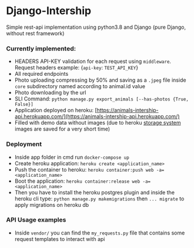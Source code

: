 # Django-Intership
Simple rest-api implementation using python3.8 and Django (pure Django, without rest framework)

### Currently implemented:
  * HEADERS API-KEY validation for each request using `middleware`. Request headers example: {`api-key`: `TEST_API_KEY`}
  * All required endpoints
  * Photo uploading compressing by 50% and saving as a `.jpeg` file inside `core` subdirectory named according to animal.id value
  * Photo downloading by the url
  * SLI Command: `python manage.py export_animals [--has-photos {True, False}]`
  * Application deployed on heroku: [https://animals-intership-api.herokuapp.com/](https://animals-intership-api.herokuapp.com/)
  * Filled with demo data without images (due to heroku [storage system](https://devcenter.heroku.com/articles/dynos#ephemeral-filesystem) images are saved for a very short time)

### Deployment
  * Inside app folder in cmd run `docker-compose up`
  * Create heroku application: `heroku create <application_name>`
  * Push the container to heroku: `heroku container:push web -a=<application_name>`
  * Boot the application: `heroku container:release web -a=<application_name>`
  * Then you have to install the heroku postgres plugin and inside the heroku cli type: `python manage.py makemigrations`  then `... migrate` to apply migrations on heroku db

### API Usage examples
  * Inside `vendor/` you can find the `my_requests.py` file that contains some request templates to interact with api
